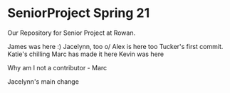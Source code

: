 # SeniorProject Spring 21
Our Repository for Senior Project at Rowan.


James was here :)
Jacelynn, too o/
Alex is here too
Tucker's first commit.
Katie's chilling
Marc has made it here
Kevin was here

Why am I not a contributor - Marc

Jacelynn's main change